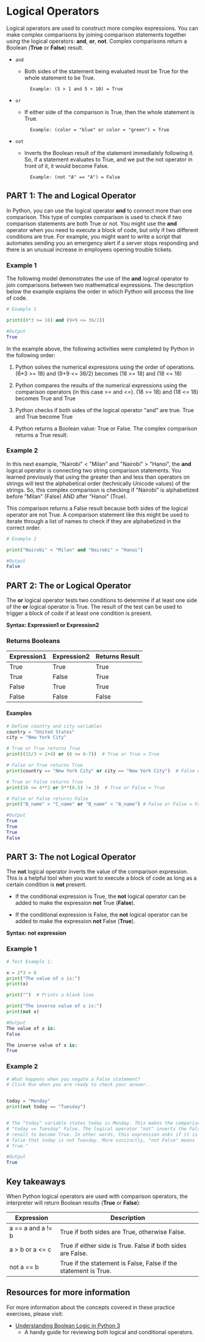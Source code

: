 # Logical Operators
Logical operators are used to construct more complex expressions. You can make complex comparisons by joining comparison statements together using the logical operators: **and**, **or**, **not**. Complex comparisons return a Boolean (**True** or **False**) result. 

- `and` 

    - Both sides of the statement being evaluated must be True for the whole statement to be True. 

            Example: (5 > 1 and 5 < 10) = True

- `or` 

    - If either side of the comparison is True, then the whole statement is True. 

            Example: (color = "blue" or color = "green") = True

- `not` 

    - Inverts the Boolean result of the statement immediately following it. So, if a statement evaluates to True, and we put the not operator in front of it, it would become False. 

            Example: (not "A" == "A") = False

## PART 1: The and Logical Operator
In Python, you can use the logical operator **and** to connect more than one comparison. This type of complex comparison is used to check if two comparison statements are both True or not. You might use the **and** operator when you need to execute a block of code, but only if two different conditions are true. For example, you might want to write a script  that automates sending you an emergency alert if a server stops responding and there is an unusual increase in employees opening trouble tickets.  

### Example 1
The following model demonstrates the use of the **and** logical operator to join comparisons between two mathematical expressions. The description below the example explains the order in which Python will process the line of code. 
```python
# Example 1

print((6*3 >= 18) and (9+9 <= 36/2))

#Output
True
```
In the example above, the following activities were completed by Python in the following order:  

1. Python solves the numerical expressions using the order of operations. (6*3 >= 18) and (9+9 <= 36/2) becomes (18 >= 18) and (18 <= 18)

2. Python compares the results of the numerical expressions using the comparison operators (in this case >= and <=). (18 >= 18) and (18 <= 18) becomes True and True

3. Python checks if both sides of the logical operator "and" are true. True and True become True

4. Python returns a Boolean value: True or False. The complex comparison returns a True result.

### Example 2
In this next example, "Nairobi" < "Milan" and "Nairobi" > "Hanoi", the **and** logical operator is connecting two string comparison statements. You learned previously that using the greater than and less than operators on strings will test the alphabetical order (technically Unicode values) of the strings. So, this complex comparison is checking if "Nairobi" is alphabetized before "Milan" (False) AND after "Hanoi" (True). 

This comparison returns a False result because both sides of the logical operator are not True. A comparison statement like this might be used to iterate through a list of names to check if they are alphabetized in the correct order.

```python
# Example 2

print("Nairobi" < "Milan" and "Nairobi" > "Hanoi")

#Output
False
```

## PART 2: The or Logical Operator
The **or** logical operator tests two conditions to determine if at least one side of the **or** logical operator is True. The result of the test can be used to trigger a block of code if at least one condition is present.

**Syntax: Expression1 or Expression2**

### Returns Booleans
| Expression1 | Expression2 | Returns Result |
|-------------|-------------|----------------|
| True        | True        | True           |
| True        | False       | True           |
| False       | True        | True           |
| False       | False       | False          |

#### Examples
```python
# Define country and city variables
country = "United States"
city = "New York City"

# True or True returns True
print((15/3 < 2+4) or (0 >= 6-7))  # True or True = True

# False or True returns True
print(country == "New York City" or city == "New York City")  # False or True = True

# True or False returns True
print(16 <= 4**2 or 9**(0.5) != 3)  # True or False = True

# False or False returns False
print("B_name" > "C_name" or "B_name" < "A_name") # False or False = False

#Output
True
True
True
False
```

## PART 3: The not Logical Operator
The **not** logical operator inverts the value of the comparison expression. This is a helpful tool when you want to execute a block of code as long as a certain condition is **not** present.

- If the conditional  expression is True, the **not** logical operator can be added to make the expression **not** True (**False**). 

- If the conditional  expression is False, the **not** logical operator can be added to make the expression **not** False (**True**).  

**Syntax: not expression**

### Example 1
```python
# Test Example 1:

x = 2*3 > 6
print("The value of x is:")
print(x)

print("")  # Prints a blank line

print("The inverse value of x is:")
print(not x)

#Output
The value of x is:
False

The inverse value of x is:
True
```

### Example 2
```python
# What happens when you negate a False statement? 
# Click Run when you are ready to check your answer.


today = "Monday"
print(not today == "Tuesday") 


# The "today" variable states today is Monday. This makes the comparison
# "today == Tuesday" False. The logical operator "not" inverts the False
# result to become True. In other words, this expression asks if it is
# false that today is not Tuesday. More succinctly, "not False" means 
# True."

#Output
True
```

## Key takeaways
When Python logical operators are used with comparison operators, the interpreter will return Boolean results (**True** or **False**):

| Expression            | Description                                                          |
|------------------------|---------------------------------------------------------------------|
| a == a and a != b      | True if both sides are True, otherwise False.                        |
| a > b or a <= c        | True if either side is True. False if both sides are False.          |
| not a == b             | True if the statement is False, False if the statement is True.      |

## Resources for more information
For more information about the concepts covered in these practice exercises, please visit:

- [Understanding Boolean Logic in Python 3](https://www.digitalocean.com/community/tutorials/understanding-boolean-logic-in-python-3)
    - A handy guide for reviewing both logical and conditional operators.